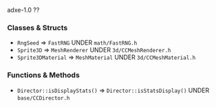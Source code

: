 adxe-1.0 ??

### Classes & Structs
* ```RngSeed``` => ```FastRNG``` UNDER ```math/FastRNG.h```
* ```Sprite3D``` => ```MeshRenderer``` UNDER ```3d/CCMeshRenderer.h```
* ```Sprite3DMaterial``` => ```MeshMaterial``` UNDER ```3d/CCMeshMaterial.h```

### Functions & Methods
* ```Director::isDisplayStats()``` => ```Director::isStatsDisplay()``` UNDER ```base/CCDirector.h```

